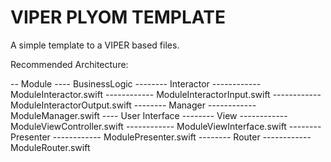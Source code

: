 # VIPER PLYOM TEMPLATE


A simple template to a VIPER based files. 

Recommended Architecture: 

-- Module
---- BusinessLogic
-------- Interactor
------------ ModuleInteractor.swift
------------ ModuleInteractorInput.swift
------------ ModuleInteractorOutput.swift
-------- Manager
------------ ModuleManager.swift
---- User Interface
-------- View
------------ ModuleViewController.swift
------------ ModuleViewInterface.swift
-------- Presenter
------------ ModulePresenter.swift
-------- Router
------------ ModuleRouter.swift
